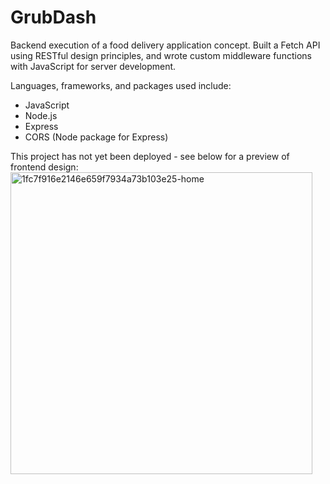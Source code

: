 # GrubDash

Backend execution of a food delivery application concept. Built a Fetch API using RESTful design principles, and wrote custom middleware functions with JavaScript for server development.

Languages, frameworks, and packages used include:
- JavaScript
- Node.js
- Express
- CORS (Node package for Express)

This project has not yet been deployed - see below for a preview of frontend design:
<img width="483" alt="1fc7f916e2146e659f7934a73b103e25-home" src="https://user-images.githubusercontent.com/73764394/125138426-9b6d7180-e0dc-11eb-94d7-c24f5eb5c7cc.png">
